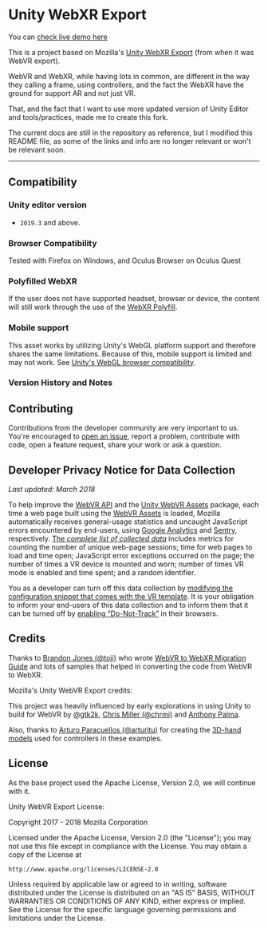 # Unity WebXR Export

You can [check live demo here](https://de-panther.github.io/unity-webxr-export)

This is a project based on Mozilla's [Unity WebXR Export](https://github.com/mozilla/unity-webxr-export) (from when it was WebVR export).

WebVR and WebXR, while having lots in common, are different in the way they calling a frame, using controllers, and the fact the WebXR have the ground for support AR and not just VR.

That, and the fact that I want to use more updated version of Unity Editor and tools/practices, made me to create this fork.

The current docs are still in the repository as reference, but I modified this README file, as some of the links and info are no longer relevant or won't be relevant soon.

<hr>

## Compatibility

### Unity editor version

* `2019.3` and above.

### Browser Compatibility

Tested with Firefox on Windows, and Oculus Browser on Oculus Quest

### Polyfilled WebXR

If the user does not have supported headset, browser or device, the content will still work through the use of the [WebXR Polyfill](https://github.com/immersive-web/webxr-polyfill).

### Mobile support

This asset works by utilizing Unity's WebGL platform support and therefore shares the same limitations. Because of this, mobile support is limited and may not work. See [Unity's WebGL browser compatibility](https://docs.unity3d.com/2019.3/Documentation/Manual/webgl-browsercompatibility.html).

### Version History and Notes

## Contributing

Contributions from the developer community are very important to us. You're encouraged to [open an issue](https://github.com/De-Panther/unity-webxr-export/issues/new), report a problem, contribute with code, open a feature request, share your work or ask a question.

## Developer Privacy Notice for Data Collection

_Last updated: March 2018_

To help improve the [WebVR API](https://immersive-web.github.io/webvr/spec/1.1/) and the [Unity WebVR Assets](https://assetstore.unity.com/packages/templates/systems/webvr-assets-109152) package, each time a web page built using the [WebVR Assets](https://assetstore.unity.com/packages/templates/systems/webvr-assets-109152) is loaded, Mozilla automatically receives general-usage statistics and uncaught JavaScript errors encountered by end-users, using [Google Analytics](https://analytics.google.com/analytics/web/) and [Sentry](https://sentry.io), respectively. [The *complete list of collected data*](https://github.com/mozilla/unity-webvr-export/blob/master/TELEMETRY.md#list-of-collected-data) includes metrics for counting the number of unique web-page sessions; time for web pages to load and time open; JavaScript error exceptions occurred on the page; the number of times a VR device is mounted and worn; number of times VR mode is enabled and time spent; and a random identifier.

You as a developer can turn off this data collection by [modifying the configuration snippet that comes with the VR template](https://github.com/mozilla/unity-webvr-export/blob/master/docs/customization/disabling-telemetry.md). It is your obligation to inform your end-users of this data collection and to inform them that it can be turned off by [enabling “Do-Not-Track”](https://developer.mozilla.org/en-US/docs/Web/HTTP/Headers/DNT) in their browsers.


## Credits

Thanks to [Brandon Jones (@toji)](https://github.com/toji) who wrote [WebVR to WebXR Migration Guide](https://github.com/immersive-web/webxr/blob/master/webvr-migration.md) and lots of samples that helped in converting the code from WebVR to WebXR.

Mozilla's Unity WebVR Export credits:

This project was heavily influenced by early explorations in using Unity to build for WebVR by [@gtk2k](https://github.com/gtk2k), [Chris Miller (@chrmi)](https://github.com/chrmi) and [Anthony Palma](https://twitter.com/anthonyrpalma).

Also, thanks to [Arturo Paracuellos (@arturitu)](https://github.com/arturitu) for creating the [3D-hand models](https://github.com/aframevr/assets/tree/gh-pages/controllers/hands) used for controllers in these examples.

## License

As the base project used the Apache License, Version 2.0, we will continue with it.

Unity WebVR Export License:

Copyright 2017 - 2018 Mozilla Corporation

Licensed under the Apache License, Version 2.0 (the "License");
you may not use this file except in compliance with the License.
You may obtain a copy of the License at

    http://www.apache.org/licenses/LICENSE-2.0

Unless required by applicable law or agreed to in writing, software
distributed under the License is distributed on an "AS IS" BASIS,
WITHOUT WARRANTIES OR CONDITIONS OF ANY KIND, either express or implied.
See the License for the specific language governing permissions and
limitations under the License.
